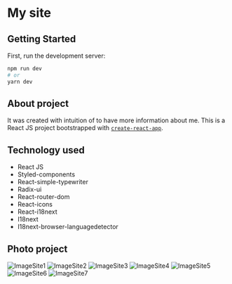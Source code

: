 # My site
## Getting Started

First, run the development server:

```bash
npm run dev
# or
yarn dev
```

## About project
It was created with intuition of to have more information about me. This is a React JS project bootstrapped with [`create-react-app`](https://github.com/facebook/create-react-app).

## Technology used
 - React JS
 - Styled-components
 - React-simple-typewriter
 - Radix-ui
 - React-router-dom
 - React-icons
 - React-i18next
 - I18next
 - I18next-browser-languagedetector

## Photo project
![ImageSite1](https://user-images.githubusercontent.com/41306417/161869804-7015579c-d6ff-4927-b15a-8d5556d3031e.png)
![ImageSite2](https://user-images.githubusercontent.com/41306417/161869805-f14ca8c7-6e36-4da4-ab59-af7f9bd1634a.png)
![ImageSite3](https://user-images.githubusercontent.com/41306417/161869806-ac192194-334d-4a9c-924c-71ee9a035eac.png)
![ImageSite4](https://user-images.githubusercontent.com/41306417/161869807-8b511226-6763-4bf3-88bf-dc5bfd0574b1.png)
![ImageSite5](https://user-images.githubusercontent.com/41306417/161869801-bb9c20ff-1e15-462c-93c1-59b9871b32c0.png)
![ImageSite6](https://user-images.githubusercontent.com/41306417/161869803-a4db1ed5-e46e-42f0-bd86-ca662a0ea2dc.png)
![ImageSite7](https://user-images.githubusercontent.com/41306417/162091308-20cc91e5-d560-4b87-8978-2b898494e36a.png)

